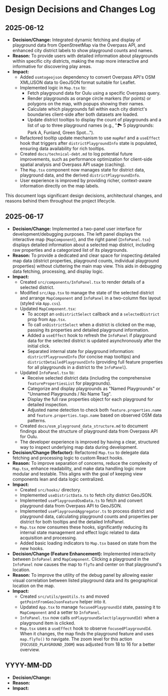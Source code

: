 # Design Decisions and Changes Log

## 2025-06-12

- **Decision/Change:** Integrated dynamic fetching and display of playground data from OpenStreetMap via the Overpass API, and enhanced city district labels to show playground counts and names.
- **Reason:** To provide users with detailed information about playgrounds within specific city districts, making the map more interactive and informative for discovering play areas.
- **Impact:**
    - Added `osmtogeojson` dependency to convert Overpass API's OSM XML/JSON data to GeoJSON format suitable for Leaflet.
    - Implemented logic in `Map.tsx` to:
        - Fetch playground data for Oulu using a specific Overpass query.
        - Render playgrounds as orange circle markers (for points) or polygons on the map, with popups showing their names.
        - Calculate which playgrounds fall within each city district's boundaries client-side after both datasets are loaded.
        - Update district tooltips to display the count of playgrounds and a list of up to three playground names (e.g., "🏞️ 5 playgrounds: Park A, Funland, Green Spot...").
    - Refactored tooltip update mechanism to use `mapRef` and a `useEffect` hook that triggers after `districtPlaygroundInfo` state is populated, ensuring data availability for rich tooltips.
    - Created `docs/technical-debt.md` to log potential future improvements, such as performance optimization for client-side spatial analysis and Overpass API usage (caching).
    - The `Map.tsx` component now manages state for district data, playground data, and the derived `districtPlaygroundInfo`.
    - User experience is improved by providing richer, context-aware information directly on the map labels.

This document logs significant design decisions, architectural changes, and reasons behind them throughout the project lifecycle.

## 2025-06-17

- **Decision/Change:** Implemented a two-panel user interface for development/debugging purposes. The left panel displays the interactive map (`MapComponent`), and the right panel (`InfoPanel.tsx`) displays detailed information about a selected map district, including raw properties and a categorized list of its playgrounds.
- **Reason:** To provide a dedicated and clear space for inspecting detailed map data (district properties, playground counts, individual playground properties) without cluttering the main map view. This aids in debugging data fetching, processing, and display logic.
- **Impact:**
    - Created `src/components/InfoPanel.tsx` to render details of a selected district.
    - Modified `src/App.tsx` to manage the state of the selected district and arrange `MapComponent` and `InfoPanel` in a two-column flex layout (styled via `App.css`).
    - Updated `MapComponent.tsx`:
        - To accept an `onDistrictSelect` callback and a `selectedDistrict` prop from `App.tsx`.
        - To call `onDistrictSelect` when a district is clicked on the map, passing its properties and detailed playground information.
        - Added a `useEffect` hook to refresh the `InfoPanel` if playground data for the selected district is updated asynchronously after the initial click.
        - Separated internal state for playground information: `districtPlaygroundInfo` (for concise map tooltips) and `districtDetailedPlaygroundInfo` (providing full feature properties for all playgrounds in a district to the `InfoPanel`).
    - Updated `InfoPanel.tsx` to:
        - Receive selected district data (including the comprehensive `featurePropertiesList` for playgrounds).
        - Categorize and display playgrounds as "Named Playgrounds" or "Unnamed Playgrounds / No Name Tag".
        - Display the full raw properties object for each playground for detailed inspection.
        - Adjusted name detection to check both `feature.properties.name` and `feature.properties.tags.name` based on observed OSM data patterns.
    - Created `docs/osm_playground_data_structure.md` to document findings about the structure of playground data from Overpass API for Oulu.
    - The developer experience is improved by having a clear, structured way to inspect underlying map data during development.
- **Decision/Change (Refactor):** Refactored `Map.tsx` to delegate data fetching and processing logic to custom React hooks.
- **Reason:** To improve separation of concerns, reduce the complexity of `Map.tsx`, enhance readability, and make data handling logic more modular and testable. This aligns with the goal of keeping view components lean and data logic centralized.
- **Impact:**
    - Created `src/hooks/` directory.
    - Implemented `useDistrictData.ts` to fetch city district GeoJSON.
    - Implemented `usePlaygroundOsmData.ts` to fetch and convert playground data from Overpass API to GeoJSON.
    - Implemented `usePlaygroundAggregator.ts` to process district and playground data, calculating playground counts and properties per district for both tooltips and the detailed InfoPanel.
    - `Map.tsx` now consumes these hooks, significantly reducing its internal state management and effect logic related to data acquisition and processing.
    - Added basic loading indicators to `Map.tsx` based on state from the new hooks.
- **Decision/Change (Feature Enhancement):** Implemented interactivity between `InfoPanel` and `MapComponent`. Clicking a playground in the `InfoPanel` now causes the map to `flyTo` and center on that playground's location.
- **Reason:** To improve the utility of the debug panel by allowing easier visual correlation between listed playground data and its geographical location on the map.
- **Impact:**
    - Created `src/utils/geoUtils.ts` and moved `getPointFromGeoJsonFeature` helper into it.
    - Updated `App.tsx` to manage `focusedPlaygroundId` state, passing it to `MapComponent` and a setter to `InfoPanel`.
    - `InfoPanel.tsx` now calls `onPlaygroundSelect(playgroundId)` when a playground item is clicked.
    - `Map.tsx` uses a `useEffect` hook to observe `focusedPlaygroundId`. When it changes, the map finds the playground feature and uses `map.flyTo()` to navigate. The zoom level for this action (`FOCUSED_PLAYGROUND_ZOOM`) was adjusted from 18 to 16 for a better overview.

## YYYY-MM-DD

- **Decision/Change:** 
- **Reason:** 
- **Impact:** 
